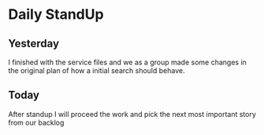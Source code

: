 # Daily StandUp

## Yesterday
I finished with the service files and we as a group made some changes in the original plan of how a initial search should behave.

## Today
After standup I will proceed the work and pick the next most important story from our backlog
